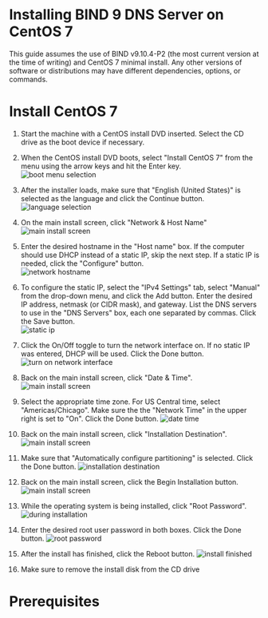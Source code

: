 # Installing BIND 9 DNS Server on CentOS 7

This guide assumes the use of BIND v9.10.4-P2 (the most current version at the time of writing) and CentOS 7 minimal install. Any other versions of software or distributions may have different dependencies, options, or commands.

# Install CentOS 7

1. Start the machine with a CentOS install DVD inserted. Select the CD drive as the boot device if necessary.

2. When the CentOS install DVD boots, select "Install CentOS 7" from the menu using the arrow keys and hit the Enter key.  
![boot menu selection](https://github.com/antonc42/cs406-project/blob/master/centos-install-001.png)

3. After the installer loads, make sure that "English (United States)" is selected as the language and click the Continue button.  
![language selection](https://github.com/antonc42/cs406-project/blob/master/centos-install-002.png)

4. On the main install screen, click "Network & Host Name"  
![main install screen](https://github.com/antonc42/cs406-project/blob/master/centos-install-003.png)

5. Enter the desired hostname in the "Host name" box. If the computer should use DHCP instead of a static IP, skip the next step. If a static IP is needed, click the "Configure" button.  
![network hostname](https://github.com/antonc42/cs406-project/blob/master/centos-install-004.png)

6. To configure the static IP, select the "IPv4 Settings" tab, select "Manual" from the drop-down menu, and click the Add button. Enter the desired IP address, netmask (or CIDR mask), and gateway. List the DNS servers to use in the "DNS Servers" box, each one separated by commas. Click the Save button.  
![static ip](https://github.com/antonc42/cs406-project/blob/master/centos-install-005.png)

7. Click the On/Off toggle to turn the network interface on. If no static IP was entered, DHCP will be used. Click the Done button.  
![turn on network interface](https://github.com/antonc42/cs406-project/blob/master/centos-install-006.png)

8. Back on the main install screen, click "Date & Time".  
![main install screen](https://github.com/antonc42/cs406-project/blob/master/centos-install-007.png)

9. Select the appropriate time zone. For US Central time, select "Americas/Chicago". Make sure the the "Network Time" in the upper right is set to "On". Click the Done button.
![date time](https://github.com/antonc42/cs406-project/blob/master/centos-install-008.png)

10. Back on the main install screen, click "Installation Destination".
![main install screen](https://github.com/antonc42/cs406-project/blob/master/centos-install-009.png)

11. Make sure that "Automatically configure partitioning" is selected. Click the Done button.
![installation destination](https://github.com/antonc42/cs406-project/blob/master/centos-install-010.png)

12. Back on the main install screen, click the Begin Installation button.
![main install screen](https://github.com/antonc42/cs406-project/blob/master/centos-install-011.png)

13. While the operating system is being installed, click "Root Password".
![during installation](https://github.com/antonc42/cs406-project/blob/master/centos-install-012.png)

14. Enter the desired root user password in both boxes. Click the Done button.
![root password](https://github.com/antonc42/cs406-project/blob/master/centos-install-013.png)

15. After the install has finished, click the Reboot button.
![install finished](https://github.com/antonc42/cs406-project/blob/master/centos-install-014.png)

16. Make sure to remove the install disk from the CD drive

# Prerequisites

